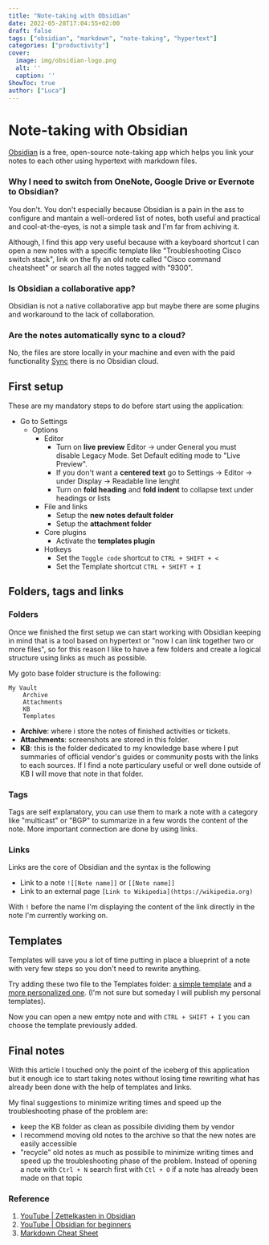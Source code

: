 ```yaml
---
title: "Note-taking with Obsidian"
date: 2022-05-28T17:04:55+02:00
draft: false
tags: ["obsidian", "markdown", "note-taking", "hypertext"]
categories: ["productivity"]
cover:
  image: img/obsidian-logo.png
  alt: ''
  caption: ''
ShowToc: true
author: ["Luca"]
---
```

# Note-taking with Obsidian

[Obsidian](https://obsidian.md/) is a free, open-source note-taking app which helps you link your notes to each other using hypertext with markdown files.

### Why I need to switch from OneNote, Google Drive or Evernote to Obsidian?
You don't. You don't especially because Obsidian is a pain in the ass to configure and mantain a well-ordered list of notes, both useful and practical and cool-at-the-eyes, is not a simple task and I'm far from achiving it.

Although, I find this app very useful because with a keyboard shortcut I can open a new notes with a specific template like "Troubleshooting Cisco switch stack", link on the fly an old note called "Cisco command cheatsheet" or search all the notes tagged with "9300".

### Is Obsidian a collaborative app?
Obsidian is not a native collaborative app but maybe there are some plugins and workaround to the lack of collaboration.

### Are the notes automatically sync to a cloud?
No, the files are store locally in your machine and even with the paid functionality [Sync](https://obsidian.md/sync) there is no Obsidian cloud.

## First setup
These are my mandatory steps to do before start using the application:

- Go to Settings
	- Options
		- Editor
			- Turn on **live preview** Editor -> under General you must disable Legacy Mode. Set Default editing mode to "Live Preview".
			- If you don't want a **centered text** go to Settings -> Editor -> under Display -> Readable line lenght
			- Turn on **fold heading** and **fold indent** to collapse text under headings or lists
		- File and links
			- Setup the **new notes default folder**
			- Setup the **attachment folder**
		- Core plugins
			- Activate the **templates plugin**
		- Hotkeys
			- Set the `Toggle code` shortcut to `CTRL + SHIFT + <`
			- Set the Template shortcut `CTRL + SHIFT + I`

## Folders, tags and links
### Folders
Once we finished the first setup we can start working with Obsidian keeping in mind that is a tool based on hypertext or "now I can link together two or more files", so for this reason I like to have a few folders and create a logical structure using links as much as possible.

My goto base folder structure is the following:

```
My Vault
	Archive
	Attachments
	KB
	Templates
```

- **Archive**: where i store the notes of finished activities or tickets.
- **Attachments**: screenshots are stored in this folder.
- **KB**: this is the folder dedicated to my knowledge base where I put summaries of official vendor's guides or community posts with the links to each sources. If I find a note particulary useful or well done outside of KB I will move that note in that folder.

### Tags
Tags are self explanatory, you can use them to mark a note with a category like "multicast" or "BGP" to summarize in a few words the content of the note. More important connection are done by using links.

### Links
Links are the core of Obsidian and the syntax is the following

- Link to a note `![[Note name]]` or `[[Note name]]`
- Link to an external page `[Link to Wikipedia](https://wikipedia.org)`

With `!` before the name I'm displaying the content of the link directly in the note I'm currently working on.

## Templates
Templates will save you a lot of time putting in place a blueprint of a note with very few steps so you don't need to rewrite anything.

Try adding these two file to the Templates folder: [a simple template](https://raw.githubusercontent.com/lu-tar/blog/master/static/files/Template_1.md) and a [more personalized one](https://raw.githubusercontent.com/lu-tar/blog/master/static/files/Template_2.md). (I'm not sure but someday I will publish my personal templates).

Now you can open a new emtpy note and with `CTRL + SHIFT + I` you can choose the template previously added.

## Final notes
With this article I touched only the point of the iceberg of this application but it enough ice to start taking notes without losing time rewriting what has already been done with the help of templates and links. 

My final suggestions to minimize writing times and speed up the troubleshooting phase of the problem are:
- keep the KB folder as clean as possibile dividing them by vendor
- I recommend moving old notes to the archive so that the new notes are easily accessible
- "recycle" old notes as much as possibile to minimize writing times and speed up the troubleshooting phase of the problem. Instead of opening a note with `Ctrl + N` search first with `Ctl + O` if a note has already been made on that topic

### Reference
1. [YouTube | Zettelkasten in Obsidian](https://youtu.be/E6ySG7xYgjY?t=137)
2. [YouTube | Obsidian for beginners](https://www.youtube.com/watch?v=QgbLb6QCK88)
3. [Markdown Cheat Sheet](https://www.markdownguide.org/cheat-sheet/)